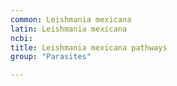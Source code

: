 ```yaml
---
common: Leishmania mexicana
latin: Leishmania mexicana
ncbi: 
title: Leishmania mexicana pathways
group: "Parasites"

---
```

